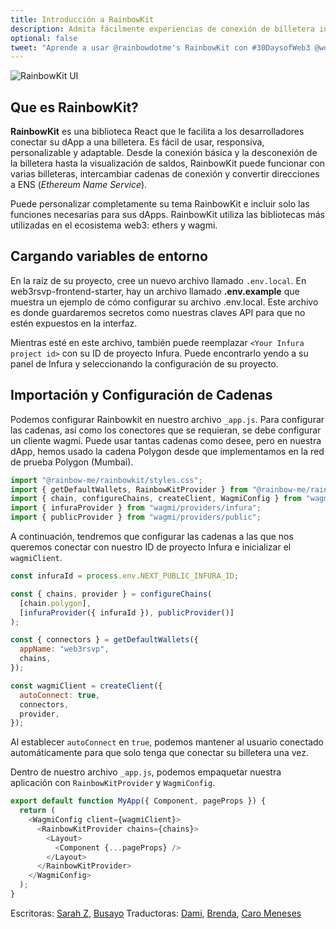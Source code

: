 ```yaml
---
title: Introducción a RainbowKit
description: Admita fácilmente experiencias de conexión de billetera intuitivas en su dapp usando RainbowKit, una biblioteca de React.
optional: false
tweet: "Aprende a usar @rainbowdotme's RainbowKit con #30DaysofWeb3 @womenbuildweb3 💥"
---
```


![RainbowKit UI](https://i.imgur.com/QgE9oIj.jpg)

## Que es RainbowKit?

**RainbowKit** es una biblioteca React que le facilita a los desarrolladores conectar su dApp a una billetera. Es fácil de usar, responsiva, personalizable y adaptable. Desde la conexión básica y la desconexión de la billetera hasta la visualización de saldos, RainbowKit puede funcionar con varias billeteras, intercambiar cadenas de conexión y convertir direcciones a ENS (_Ethereum Name Service_).

Puede personalizar completamente su tema RainbowKit e incluir solo las funciones necesarias para sus dApps. RainbowKit utiliza las bibliotecas más utilizadas en el ecosistema web3: ethers y wagmi.

## Cargando variables de entorno

En la raíz de su proyecto, cree un nuevo archivo llamado `.env.local`. En web3rsvp-frontend-starter, hay un archivo llamado **.env.example** que muestra un ejemplo de cómo configurar su archivo .env.local. Este archivo es donde guardaremos secretos como nuestras claves API para que no estén expuestos en la interfaz.

Mientras esté en este archivo, también puede reemplazar `<Your Infura project id>` con su ID de proyecto Infura. Puede encontrarlo yendo a su panel de Infura y seleccionando la configuración de su proyecto.

## Importación y Configuración de Cadenas

Podemos configurar Rainbowkit en nuestro archivo `_app.js`. Para configurar las cadenas, así como los conectores que se requieran, se debe configurar un cliente wagmi. Puede usar tantas cadenas como desee, pero en nuestra dApp, hemos usado la cadena Polygon desde que implementamos en la red de prueba Polygon (Mumbai).

```javascript
import "@rainbow-me/rainbowkit/styles.css";
import { getDefaultWallets, RainbowKitProvider } from "@rainbow-me/rainbowkit";
import { chain, configureChains, createClient, WagmiConfig } from "wagmi";
import { infuraProvider } from "wagmi/providers/infura";
import { publicProvider } from "wagmi/providers/public";
```

A continuación, tendremos que configurar las cadenas a las que nos queremos conectar con nuestro ID de proyecto Infura e inicializar el `wagmiClient`.

```javascript
const infuraId = process.env.NEXT_PUBLIC_INFURA_ID;

const { chains, provider } = configureChains(
  [chain.polygon],
  [infuraProvider({ infuraId }), publicProvider()]
);

const { connectors } = getDefaultWallets({
  appName: "web3rsvp",
  chains,
});

const wagmiClient = createClient({
  autoConnect: true,
  connectors,
  provider,
});
```

Al establecer `autoConnect` en `true`, podemos mantener al usuario conectado automáticamente para que solo tenga que conectar su billetera una vez.

Dentro de nuestro archivo `_app.js`, podemos empaquetar nuestra aplicación con `RainbowKitProvider` y `WagmiConfig`.

```javascript
export default function MyApp({ Component, pageProps }) {
  return (
    <WagmiConfig client={wagmiClient}>
      <RainbowKitProvider chains={chains}>
        <Layout>
          <Component {...pageProps} />
        </Layout>
      </RainbowKitProvider>
    </WagmiConfig>
  );
}
```

Escritoras: [Sarah Z](https://twitter.com/haegeez), [Busayo](https://twitter.com/AmoweO)
Traductoras: [Dami](https://twitter.com/dakitidami), [Brenda](https://twitter.com/engineerbrenda), [Caro Meneses](https://twitter.com/carmedinat)
